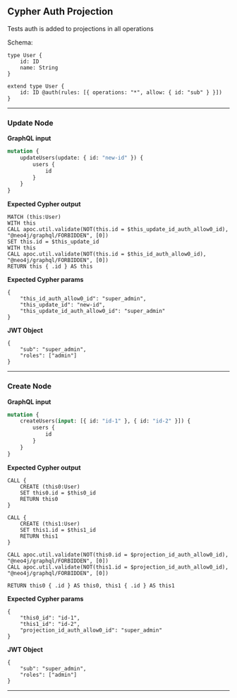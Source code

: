 ## Cypher Auth Projection

Tests auth is added to projections in all operations

Schema:

```schema
type User {
    id: ID
    name: String
}

extend type User {
    id: ID @auth(rules: [{ operations: "*", allow: { id: "sub" } }])
}
```

---

### Update Node

**GraphQL input**

```graphql
mutation {
    updateUsers(update: { id: "new-id" }) {
        users {
            id
        }
    }
}
```

**Expected Cypher output**

```cypher
MATCH (this:User)
WITH this
CALL apoc.util.validate(NOT(this.id = $this_update_id_auth_allow0_id), "@neo4j/graphql/FORBIDDEN", [0])
SET this.id = $this_update_id
WITH this
CALL apoc.util.validate(NOT(this.id = $this_id_auth_allow0_id), "@neo4j/graphql/FORBIDDEN", [0])
RETURN this { .id } AS this
```

**Expected Cypher params**

```cypher-params
{
    "this_id_auth_allow0_id": "super_admin",
    "this_update_id": "new-id",
    "this_update_id_auth_allow0_id": "super_admin"
}
```

**JWT Object**

```jwt
{
    "sub": "super_admin",
    "roles": ["admin"]
}
```

---

### Create Node

**GraphQL input**

```graphql
mutation {
    createUsers(input: [{ id: "id-1" }, { id: "id-2" }]) {
        users {
            id
        }
    }
}
```

**Expected Cypher output**

```cypher
CALL {
    CREATE (this0:User)
    SET this0.id = $this0_id
    RETURN this0
}

CALL {
    CREATE (this1:User)
    SET this1.id = $this1_id
    RETURN this1
}

CALL apoc.util.validate(NOT(this0.id = $projection_id_auth_allow0_id), "@neo4j/graphql/FORBIDDEN", [0])
CALL apoc.util.validate(NOT(this1.id = $projection_id_auth_allow0_id), "@neo4j/graphql/FORBIDDEN", [0])

RETURN this0 { .id } AS this0, this1 { .id } AS this1
```

**Expected Cypher params**

```cypher-params
{
    "this0_id": "id-1",
    "this1_id": "id-2",
    "projection_id_auth_allow0_id": "super_admin"
}
```

**JWT Object**

```jwt
{
    "sub": "super_admin",
    "roles": ["admin"]
}
```

---
